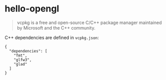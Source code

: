 # hello-opengl

> vcpkg is a free and open-source C/C++ package manager maintained by Microsoft and the C++ community.

C++ dependencies are defined in `vcpkg.json`:

```
{
  "dependencies": [
    "fmt",
    "glfw3",
    "glad"
  ]
}
```

